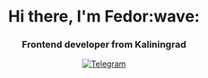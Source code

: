 <div id="header" align="center">
    <h1>Hi there, I'm Fedor:wave:</h1>
    <h3>Frontend developer from Kaliningrad</h3>
</div>
<div id="socials" align="center">
    <a href="telegram-url">
        <img src="https://img.shields.io/badge/Telegram-2CA5E0?style=flat-squeare&logo=telegram&logoColor=white" alt="Telegram" />
    </a>
</div>
